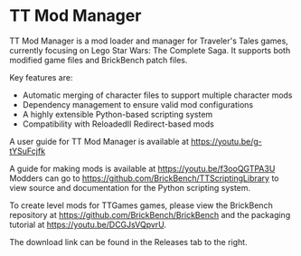 # TT Mod Manager

TT Mod Manager is a mod loader and manager for Traveler's Tales games, currently focusing on Lego Star Wars: The Complete Saga. It supports both modified game files and
BrickBench patch files.

Key features are:
- Automatic merging of character files to support multiple character mods
- Dependency management to ensure valid mod configurations
- A highly extensible Python-based scripting system
- Compatibility with ReloadedII Redirect-based mods

A user guide for TT Mod Manager is available at https://youtu.be/g-tYSuFcjfk

A guide for making mods is available at https://youtu.be/f3ooQGTPA3U
Modders can go to https://github.com/BrickBench/TTScriptingLibrary to view source and documentation for the Python scripting system.

To create level mods for TTGames games, please view the BrickBench repository at https://github.com/BrickBench/BrickBench and the packaging tutorial at https://youtu.be/DCGJsVQpvrU.

The download link can be found in the Releases tab to the right.
